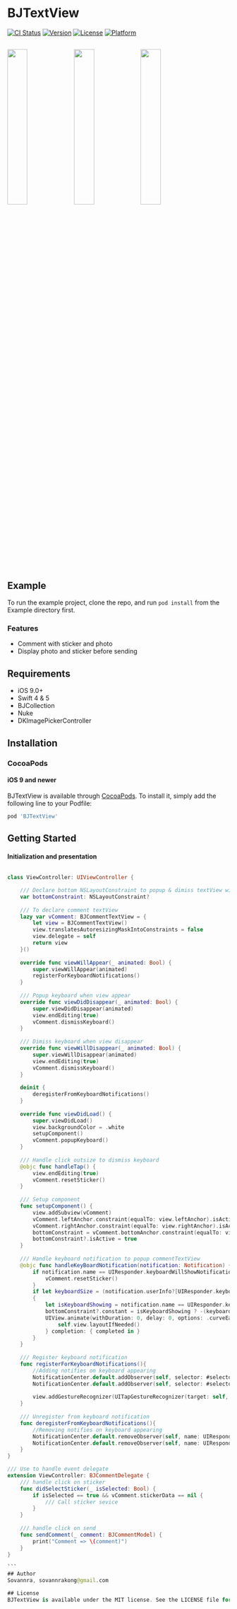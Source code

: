 # BJTextView

[![CI Status](https://img.shields.io/travis/Sovannra/BJTextView.svg?style=flat)](https://travis-ci.org/Sovannra/BJTextView)
[![Version](https://img.shields.io/cocoapods/v/BJTextView.svg?style=flat)](https://cocoapods.org/pods/BJTextView)
[![License](https://img.shields.io/cocoapods/l/BJTextView.svg?style=flat)](https://cocoapods.org/pods/BJTextView)
[![Platform](https://img.shields.io/cocoapods/p/BJTextView.svg?style=flat)](https://cocoapods.org/pods/BJTextView)

<img width="30%" height="30%" src="https://user-images.githubusercontent.com/49421174/147409620-c1ce6f3d-4482-4399-857e-fec2f2109f94.jpeg" /><img width="30%" height="30%" src="https://user-images.githubusercontent.com/49421174/147409617-39c335c2-50f8-41e6-955b-cea093bb5472.jpeg" /><img width="30%" height="30%" src="https://user-images.githubusercontent.com/49421174/147409615-18c81475-1d38-4a4e-8ef9-a4cccf3a0ea4.jpeg" />
---
## Example

To run the example project, clone the repo, and run `pod install` from the Example directory first.

### Features
* Comment with sticker and photo
* Display photo and sticker before sending

## Requirements
* iOS 9.0+
* Swift 4 & 5
* BJCollection
* Nuke
* DKImagePickerController

## Installation
### CocoaPods
#### iOS 9 and newer

BJTextView is available through [CocoaPods](https://cocoapods.org). To install
it, simply add the following line to your Podfile:

```ruby
pod 'BJTextView'
```
## Getting Started
#### Initialization and presentation
```swift

class ViewController: UIViewController {

    /// Declare bottom NSLayoutConstraint to popup & dimiss textView with animation
    var bottomConstraint: NSLayoutConstraint?
    
    /// To declare comment textView
    lazy var vComment: BJCommentTextView = {
        let view = BJCommentTextView()
        view.translatesAutoresizingMaskIntoConstraints = false
        view.delegate = self
        return view
    }()
    
    override func viewWillAppear(_ animated: Bool) {
        super.viewWillAppear(animated)
        registerForKeyboardNotifications()
    }
    
    /// Popup keyboard when view appear
    override func viewDidDisappear(_ animated: Bool) {
        super.viewDidDisappear(animated)
        view.endEditing(true)
        vComment.dismissKeyboard()
    }
    
    /// Dimiss keyboard when view disappear
    override func viewWillDisappear(_ animated: Bool) {
        super.viewWillDisappear(animated)
        view.endEditing(true)
        vComment.dismissKeyboard()
    }
    
    deinit {
        deregisterFromKeyboardNotifications()
    }
    
    override func viewDidLoad() {
        super.viewDidLoad()
        view.backgroundColor = .white
        setupComponent()
        vComment.popupKeyboard()
    }
    
    /// Handle click outsize to dismiss keyboard
    @objc func handleTap() {
        view.endEditing(true)
        vComment.resetSticker()
    }
    
    /// Setup component
    func setupComponent() {
        view.addSubview(vComment)
        vComment.leftAnchor.constraint(equalTo: view.leftAnchor).isActive = true
        vComment.rightAnchor.constraint(equalTo: view.rightAnchor).isActive = true
        bottomConstraint = vComment.bottomAnchor.constraint(equalTo: view.safeAreaLayoutGuide.bottomAnchor, constant: 0)
        bottomConstraint?.isActive = true
    }
    
    /// Handle keyboard notification to popup commentTextView
    @objc func handleKeyBoardNotification(notification: Notification) {
        if notification.name == UIResponder.keyboardWillShowNotification {
            vComment.resetSticker()
        }
        if let keyboardSize = (notification.userInfo?[UIResponder.keyboardFrameEndUserInfoKey] as? NSValue)?.cgRectValue
        {
            let isKeyboardShowing = notification.name == UIResponder.keyboardWillShowNotification
            bottomConstraint?.constant = isKeyboardShowing ? -(keyboardSize.height - view.safeAreaInsets.bottom): 0
            UIView.animate(withDuration: 0, delay: 0, options: .curveEaseOut) {
                self.view.layoutIfNeeded()
            } completion: { completed in }
        }
    }
    
    /// Register keyboard notification
    func registerForKeyboardNotifications(){
        //Adding notifies on keyboard appearing
        NotificationCenter.default.addObserver(self, selector: #selector(handleKeyBoardNotification(notification:)), name: UIResponder.keyboardWillShowNotification, object: nil)
        NotificationCenter.default.addObserver(self, selector: #selector(handleKeyBoardNotification(notification:)), name: UIResponder.keyboardWillHideNotification, object: nil)
        
        view.addGestureRecognizer(UITapGestureRecognizer(target: self, action: #selector(handleTap)))
    }
    
    /// Unregister from keyboard notification
    func deregisterFromKeyboardNotifications(){
        //Removing notifies on keyboard appearing
        NotificationCenter.default.removeObserver(self, name: UIResponder.keyboardWillShowNotification, object: nil)
        NotificationCenter.default.removeObserver(self, name: UIResponder.keyboardWillHideNotification, object: nil)
    }
}

/// Use to handle event delegate
extension ViewController: BJCommentDelegate {
    /// handle click on sticker
    func didSelectSticker(_ isSelected: Bool) {
        if isSelected == true && vComment.stickerData == nil {
            /// Call sticker sevice
        }
    }
    
    /// handle click on send
    func sendComment(_ comment: BJCommentModel) {
        print("Comment => \(comment)")
    }
}

​```
## Author
Sovannra, sovannrakong@gmail.com

## License
BJTextView is available under the MIT license. See the LICENSE file for more info.
